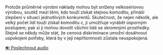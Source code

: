 
Protože průměrné výrobní náklady mohou být sníženy velkosériovou výrobou, soutěž mezi těmi, kdo touží získat stejnou komoditu, přináší zlepšení v situaci jednotlivých konkurentů. Skutečnost, že nejen několik, ale velký počet lidí touží získat komoditu c, ji umožňuje vyrábět úsporným postupem; pak si ji mohou dovolit všichni lidé se skromnými prostředky. Stejně se někdy může stát, že cenová diskriminace umožní dosáhnout uspokojení potřeby, která by v její nepřítomnosti zůstala neuspokojená.

[🔊 Poslechnout audio](/data/7-paragraphs/audio/chapter_72/para_010-Protoe-prmrn-vrobn-nklady-mohou-bt-sneny.mp3)
